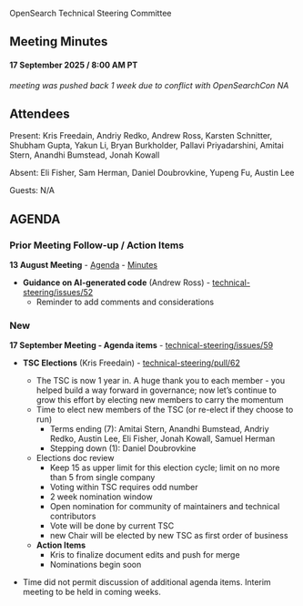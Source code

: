 OpenSearch Technical Steering Committee

## Meeting Minutes 

#### 17 September 2025 / 8:00 AM PT

_meeting was pushed back 1 week due to conflict with OpenSearchCon NA_

## Attendees

Present: Kris Freedain, Andriy Redko, Andrew Ross, Karsten Schnitter, Shubham Gupta, Yakun Li, Bryan Burkholder, Pallavi Priyadarshini, Amitai Stern, Anandhi Bumstead, Jonah Kowall

Absent:  Eli Fisher, Sam Herman, Daniel Doubrovkine, Yupeng Fu, Austin Lee

Guests: N/A

## AGENDA

### Prior Meeting Follow-up / Action Items

**13 August Meeting** - [Agenda](https://github.com/opensearch-project/technical-steering/issues/56) - [Minutes](https://github.com/opensearch-project/technical-steering/blob/main/meeting-minutes/2025/2025-08-13-minutes.md)

* **Guidance on AI-generated code** (Andrew Ross) - [technical-steering/issues/52](https://github.com/opensearch-project/technical-steering/issues/52) 
	- Reminder to add comments and considerations

### New

**17 September Meeting - Agenda items** - [technical-steering/issues/59](https://github.com/opensearch-project/technical-steering/issues/59) 


* **TSC Elections** (Kris Freedain) - [technical-steering/pull/62](https://github.com/opensearch-project/technical-steering/pull/62) 
	
	- The TSC is now 1 year in. A huge thank you to each member - you helped build a way forward in governance; now let’s continue to grow this effort by electing new members to carry the momentum
	- Time to elect new members of the TSC (or re-elect if they choose to run)
		- Terms ending (7): Amitai Stern, Anandhi Bumstead, Andriy Redko, Austin Lee, Eli Fisher, Jonah Kowall, Samuel Herman
		- Stepping down (1): Daniel Doubrovkine
	- Elections doc review
		- Keep 15 as upper limit for this election cycle; limit on no more than 5 from single company
		- Voting within TSC requires odd number
		- 2 week nomination window
		- Open nomination for community of maintainers and technical contributors
		- Vote will be done by current TSC
		- new Chair will be elected by new TSC as first order of business
	- **Action Items**
		- Kris to finalize document edits and push for merge
		- Nominations begin soon

* Time did not permit discussion of additional agenda items. Interim meeting to be held in coming weeks. 

 

